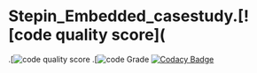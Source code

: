 # Stepin_Embedded_casestudy.[![code quality score](
.[![code quality score](https://www.code-inspector.com/project/28894/score/svg)
.[![code Grade](https://www.code-inspector.com/project/28894/status/svg)
[![Codacy Badge](https://app.codacy.com/project/badge/Grade/bd0bb4be9c3d497f8174f9974242d655)](https://www.codacy.com/gh/likhithn1999/Stepin_Embedded_casestudy/dashboard?utm_source=github.com&amp;utm_medium=referral&amp;utm_content=likhithn1999/Stepin_Embedded_casestudy&amp;utm_campaign=Badge_Grade)
